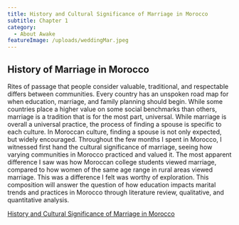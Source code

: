 ```yaml
---
title: History and Cultural Significance of Marriage in Morocco
subtitle: Chapter 1
category:
  - About Awake
featureImage: /uploads/weddingMar.jpeg
---
```

## History of Marriage in Morocco

Rites of passage that people consider valuable, traditional, and respectable differs between communities. Every country has an unspoken road map for when education, marriage, and family planning should begin. While some countries place a higher value on some social benchmarks than others, marriage is a tradition that is for the most part, universal. While marriage is overall a universal practice, the process of finding a spouse is specific to each culture. In Moroccan culture, finding a spouse is not only expected, but widely encouraged. Throughout the few months I spent in Morocco, I witnessed first hand the cultural significance of marriage, seeing how varying communities in Morocco practiced and valued it. The most apparent difference I saw was how Moroccan college students viewed marriage, compared to how women of the same age range in rural areas viewed marriage. This was a difference I felt was worthy of exploration. This composition will answer the question of how education impacts marital trends and practices in Morocco through literature review, qualitative, and quantitative analysis.

[History and Cultural Significance of Marriage in Morocco](https://docs.google.com/document/d/1mW_ArdgvD6usF7jdI8Iqjih58FIUQ2Odbom22ak-Hgo/edit?usp=sharing)
